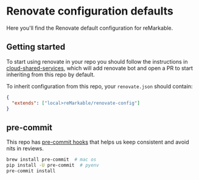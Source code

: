 # Renovate configuration defaults

Here you'll find the Renovate default configuration for reMarkable.

## Getting started

To start using renovate in your repo you should follow the instructions in [cloud-shared-services](https://github.com/reMarkable/cloud-shared-services/blob/main/docs/Renovate.md), which will add renovate bot and open a PR to start inheriting from this repo by default.

To inherit configuration from this repo, your `renovate.json` should contain:

```json
{
  "extends": ["local>reMarkable/renovate-config"]
}
```

## pre-commit

This repo has [pre-commit hooks](./.pre-commit-config.yaml) that helps us keep consistent and avoid nits in reviews.

```sh
brew install pre-commit  # mac os
pip install -U pre-commit  # pyenv
pre-commit install
```
